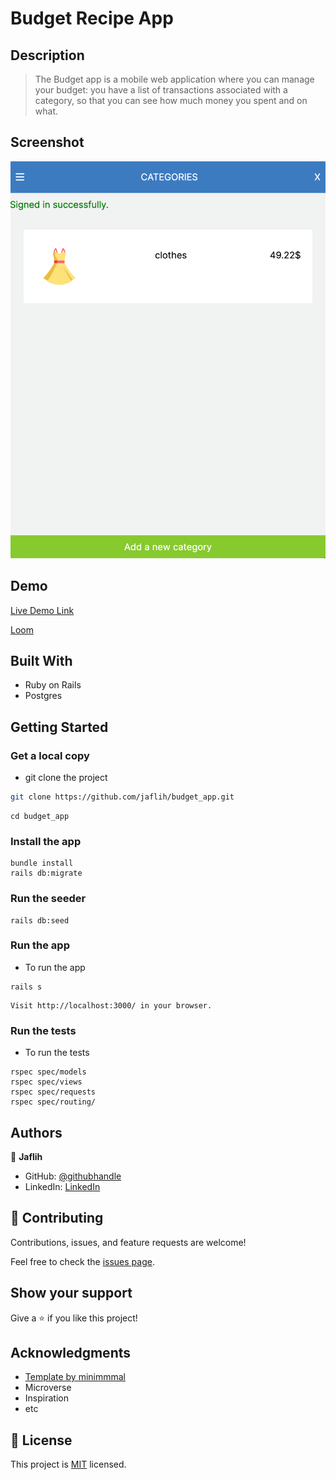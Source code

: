 # Budget Recipe App

## Description

> The Budget app is a mobile web application where you can manage your budget: you have a list of transactions associated with a category, so that you can see how much money you spent and on what.

## Screenshot

![screenshot](./app_screenshot.png)

## Demo

[Live Demo Link](https://powerful-everglades-80437.herokuapp.com/categories)

[Loom](https://loom.com/share/17446fca91a94de3948adc5a9ba1eda5)

## Built With

- Ruby on Rails
- Postgres

## Getting Started

### Get a local copy

- git clone the project

```bash
git clone https://github.com/jaflih/budget_app.git
```

```
cd budget_app
```

### Install the app

```
bundle install
rails db:migrate
```

### Run the seeder

```
rails db:seed
```

### Run the app

- To run the app

```
rails s
```

```
Visit http://localhost:3000/ in your browser.
```

### Run the tests

- To run the tests

```
rspec spec/models
rspec spec/views
rspec spec/requests
rspec spec/routing/
```

## Authors

👤 **Jaflih**

- GitHub: [@githubhandle](https://github.com/jaflih)
- LinkedIn: [LinkedIn](https://www.linkedin.com/in/jaflih/)

## 🤝 Contributing

Contributions, issues, and feature requests are welcome!

Feel free to check the [issues page](../../issues/).

## Show your support

Give a ⭐️ if you like this project!

## Acknowledgments

- [Template by minimmmal](https://www.behance.net/gallery/19759151/Snapscan-iOs-design-and-branding?tracking_source=)
- Microverse
- Inspiration
- etc

## 📝 License

This project is [MIT](./MIT.md) licensed.
